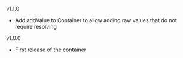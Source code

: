 

v1.1.0

- Add addValue to Container to allow adding raw values that do not require resolving

v1.0.0

- First release of the container
